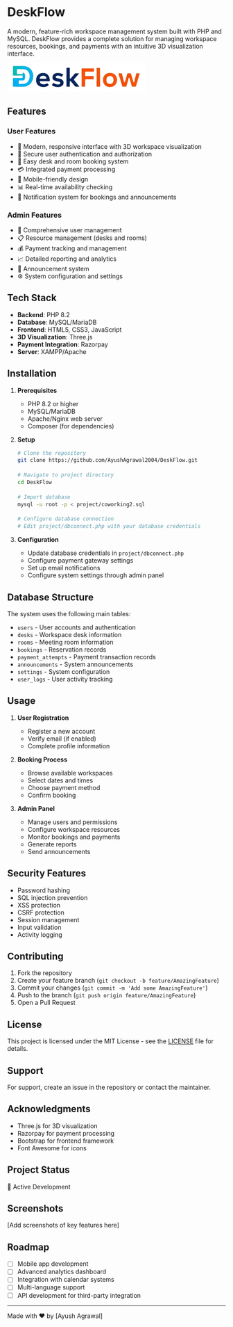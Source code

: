 # DeskFlow

A modern, feature-rich workspace management system built with PHP and MySQL. DeskFlow provides a complete solution for managing workspace resources, bookings, and payments with an intuitive 3D visualization interface.

![DeskFlow Logo](logo.png)

## Features

### User Features
- 🎨 Modern, responsive interface with 3D workspace visualization
- 🔐 Secure user authentication and authorization
- 📅 Easy desk and room booking system
- 💳 Integrated payment processing
- 📱 Mobile-friendly design
- 📊 Real-time availability checking
- 🔔 Notification system for bookings and announcements

### Admin Features
- 👥 Comprehensive user management
- 📋 Resource management (desks and rooms)
- 💰 Payment tracking and management
- 📈 Detailed reporting and analytics
- 📢 Announcement system
- ⚙️ System configuration and settings

## Tech Stack

- **Backend**: PHP 8.2
- **Database**: MySQL/MariaDB
- **Frontend**: HTML5, CSS3, JavaScript
- **3D Visualization**: Three.js
- **Payment Integration**: Razorpay
- **Server**: XAMPP/Apache

## Installation

1. **Prerequisites**
   - PHP 8.2 or higher
   - MySQL/MariaDB
   - Apache/Nginx web server
   - Composer (for dependencies)

2. **Setup**
   ```bash
   # Clone the repository
   git clone https://github.com/AyushAgrawal2004/DeskFlow.git

   # Navigate to project directory
   cd DeskFlow

   # Import database
   mysql -u root -p < project/coworking2.sql

   # Configure database connection
   # Edit project/dbconnect.php with your database credentials
   ```

3. **Configuration**
   - Update database credentials in `project/dbconnect.php`
   - Configure payment gateway settings
   - Set up email notifications
   - Configure system settings through admin panel

## Database Structure

The system uses the following main tables:
- `users` - User accounts and authentication
- `desks` - Workspace desk information
- `rooms` - Meeting room information
- `bookings` - Reservation records
- `payment_attempts` - Payment transaction records
- `announcements` - System announcements
- `settings` - System configuration
- `user_logs` - User activity tracking

## Usage

1. **User Registration**
   - Register a new account
   - Verify email (if enabled)
   - Complete profile information

2. **Booking Process**
   - Browse available workspaces
   - Select dates and times
   - Choose payment method
   - Confirm booking

3. **Admin Panel**
   - Manage users and permissions
   - Configure workspace resources
   - Monitor bookings and payments
   - Generate reports
   - Send announcements

## Security Features

- Password hashing
- SQL injection prevention
- XSS protection
- CSRF protection
- Session management
- Input validation
- Activity logging

## Contributing

1. Fork the repository
2. Create your feature branch (`git checkout -b feature/AmazingFeature`)
3. Commit your changes (`git commit -m 'Add some AmazingFeature'`)
4. Push to the branch (`git push origin feature/AmazingFeature`)
5. Open a Pull Request

## License

This project is licensed under the MIT License - see the [LICENSE](LICENSE) file for details.

## Support

For support, create an issue in the repository or contact the maintainer.

## Acknowledgments

- Three.js for 3D visualization
- Razorpay for payment processing
- Bootstrap for frontend framework
- Font Awesome for icons

## Project Status

🚀 Active Development

## Screenshots

[Add screenshots of key features here]

## Roadmap

- [ ] Mobile app development
- [ ] Advanced analytics dashboard
- [ ] Integration with calendar systems
- [ ] Multi-language support
- [ ] API development for third-party integration

---

Made with ❤️ by [Ayush Agrawal]
